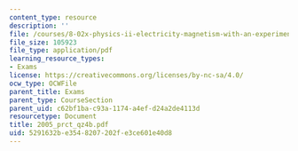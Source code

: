 ```yaml
---
content_type: resource
description: ''
file: /courses/8-02x-physics-ii-electricity-magnetism-with-an-experimental-focus-spring-2005/5291632be3548207202fe3ce601e40d8_2005_prct_qz4b.pdf
file_size: 105923
file_type: application/pdf
learning_resource_types:
- Exams
license: https://creativecommons.org/licenses/by-nc-sa/4.0/
ocw_type: OCWFile
parent_title: Exams
parent_type: CourseSection
parent_uid: c62bf1ba-c93a-1174-a4ef-d24a2de4113d
resourcetype: Document
title: 2005_prct_qz4b.pdf
uid: 5291632b-e354-8207-202f-e3ce601e40d8
---
```

